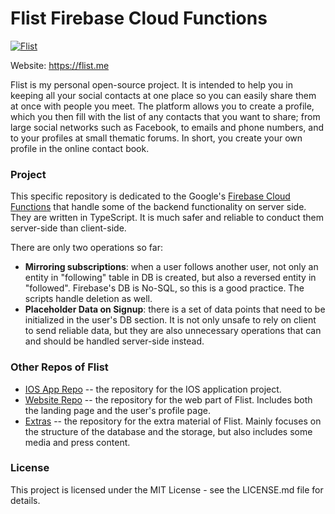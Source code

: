 # Flist Firebase Cloud Functions

[![Flist](https://flist.me/css/favicons/android-icon-72x72.png)](https://flist.me)

Website: https://flist.me

Flist is my personal open-source project. It is intended to help you in keeping all your social contacts at one place so you can easily share them at once with people you meet. The platform allows you to create a profile, which you then fill with the list of any contacts that you want to share; from large social networks such as Facebook, to emails and phone numbers, and to your profiles at small thematic forums. In short, you create your own profile in the online contact book.

### Project

This specific repository is dedicated to the Google's [Firebase Cloud Functions](https://firebase.google.com) that handle some of the backend functionality on server side. They are written in TypeScript. It is much safer and reliable to conduct them server-side than client-side.

There are only two operations so far:
   - **Mirroring subscriptions**: when a user follows another user, not only an entity in "following" table in DB is created, but also a reversed entity in "followed". Firebase's DB is No-SQL, so this is a good practice. The scripts handle deletion as well.
   - **Placeholder Data on Signup**: there is a set of data points that need to be initialized in the user's DB section. It is not only unsafe to rely on client to send reliable data, but they are also unnecessary operations that can and should be handled server-side instead. 


### Other Repos of Flist
   - [IOS App Repo](https://github.com/romatallinn/flist-ios.git) -- the repository for the IOS application project.
   - [Website Repo](https://github.com/romatallinn/flist-web.git) -- the repository for the web part of Flist. Includes both the landing page and the user's profile page.
   - [Extras](https://github.com/romatallinn/flist-extras.git) -- the repository for the extra material of Flist. Mainly focuses on the structure of the database and the storage, but also includes some media and press content.


### License
This project is licensed under the MIT License - see the LICENSE.md file for details.

